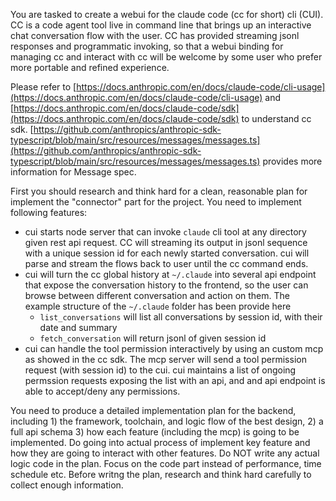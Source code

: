 You are tasked to create a webui for the claude code (cc for short) cli (CUI). CC is a code agent tool live in command line that brings up an interactive chat conversation flow with the user. CC has provided streaming jsonl responses and programmatic invoking, so that a webui binding for managing cc and interact with cc will be welcome by some user who prefer more portable and refined experience.

Please refer to [https://docs.anthropic.com/en/docs/claude-code/cli-usage](https://docs.anthropic.com/en/docs/claude-code/cli-usage) and [https://docs.anthropic.com/en/docs/claude-code/sdk](https://docs.anthropic.com/en/docs/claude-code/sdk) to understand cc sdk. [https://github.com/anthropics/anthropic-sdk-typescript/blob/main/src/resources/messages/messages.ts](https://github.com/anthropics/anthropic-sdk-typescript/blob/main/src/resources/messages/messages.ts) provides more information for Message spec.

First you should research and think hard for a clean, reasonable plan for implement the "connector" part for the project. You need to implement following features:

- cui starts node server that can invoke `claude` cli tool at any directory given rest api request. CC will streaming its output in jsonl sequence with a unique session id for each newly started conversation. cui will parse and stream the flows back to user until the cc command ends.
- cui will turn the cc global history at `~/.claude` into several api endpoint that expose the conversation history to the frontend, so the user can browse between different conversation and action on them. The example structure of the `~/.claude` folder has been provide here
    - `list_conversations` will list all conversations by session id, with their date and summary
    - `fetch_conversation` will return jsonl of given session id
- cui can handle the tool permission interactively by using an custom mcp as showed in the cc sdk. The mcp server will send a tool permission request (with session id) to the cui. cui maintains a list of ongoing permssion requests exposing the list with an api, and and api endpoint is able to accept/deny any permissions.

You need to produce a detailed implementation plan for the backend, including 1) the framework, toolchain, and logic flow of the best design, 2) a full api schema 3) how each feature (including the mcp) is going to be implemented. Do going into actual process of implement key feature and how they are going to interact with other features. Do NOT write any actual logic code in the plan. Focus on the code part instead of performance, time schedule etc. Before writng the plan, research and think hard carefully to collect enough information.